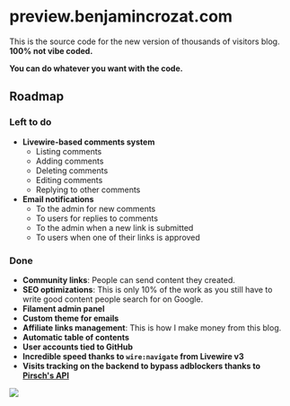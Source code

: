 # preview.benjamincrozat.com

This is the source code for the new version of thousands of visitors blog. **100% not vibe coded.**

**You can do whatever you want with the code.**

## Roadmap

### Left to do

- **Livewire-based comments system**
  - Listing comments
  - Adding comments
  - Deleting comments
  - Editing comments
  - Replying to other comments
- **Email notifications**
  - To the admin for new comments
  - To users for replies to comments
  - To the admin when a new link is submitted
  - To users when one of their links is approved

### Done

- **Community links**: People can send content they created.
- **SEO optimizations**: This is only 10% of the work as you still have to write good content people search for on Google.
- **Filament admin panel**
- **Custom theme for emails**
- **Affiliate links management**: This is how I make money from this blog.
- **Automatic table of contents**
- **User accounts tied to GitHub**
- **Incredible speed thanks to `wire:navigate` from Livewire v3**
- **Visits tracking on the backend to bypass adblockers thanks to [Pirsch's API](https://benjamincrozat.com/recommends/pirsch-analytics)**

![](https://github.com/user-attachments/assets/676f837c-1514-41ab-bfa6-c79fe69eb7b7)

